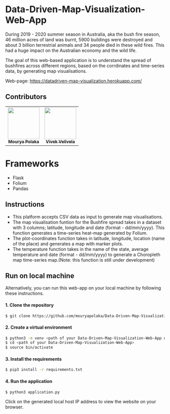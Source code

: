 # Data-Driven-Map-Visualization-Web-App
During 2019 - 2020 summer season in Australia, aka the bush fire season, 46 million acres of land was burnt, 5900 buildings were destroyed and about 3 billion terrestrial animals and 34 people died in these wild fires. This had a huge impact on the Australian economy and the wild life.

The goal of this web-based application is to understand the spread of bushfires across different regions, based on the corrdinates and time-series data, by generating map visualisations.

Web-page: https://datadriven-map-visualization.herokuapp.com/ 

## Contributors
<table>
  <td align="center"><a href="https://github.com/mouryapolaka"><img src="https://avatars.githubusercontent.com/mouryapolaka" width="100px;" alt=""/><br /><sub><b>Mourya Polaka</b></sub></a><br /></td>
  <td align="center"><a href="https://github.com/vivekVelivela"><img src="https://avatars.githubusercontent.com/vivekVelivela" width="100px;" alt=""/><br /><sub><b>Vivek Velivela</b></sub></a><br /></td>
</table>

# Frameworks
* Flask
* Folium
* Pandas

## Instructions
* This platform accepts CSV data as input to generate map visualisations.
* The map visualisation funtion for the Bushfire spread takes in a dataset with 3 columns; latitude, longitude and date (format - dd/mm/yyyy). This function generates a time-series heat-map generated by Folium.
* The plot-coordinates function takes in latitude, longitude, location (name of the place) and generates a map with marker plots.
* The temperature function takes in the name of the state, average temperature and date (format - dd/mm/yyyy) to generate a Choropleth map time-series map.(Note: this function is still under development)

## Run on local machine
Alternatively, you can run this web-app on your local machine by following these instructions.
#### 1. Clone the repository
```bash
$ git clone https://github.com/mouryapolaka/Data-Driven-Map-Visualization-Web-App.git
```
#### 2. Create a virtual environment
```bash
$ python3 -m venv <path of your Data-Driven-Map-Visualization-Web-App directory>
$ cd <path of your Data-Driven-Map-Visualization-Web-App>
$ source bin/activate
```

#### 3. Install the requirements
```bash
$ pip3 install -r requirements.txt
```

#### 4. Run the application
```bash
$ python3 application.py
```
Click on the generated local host IP address to view the website on your browser.
